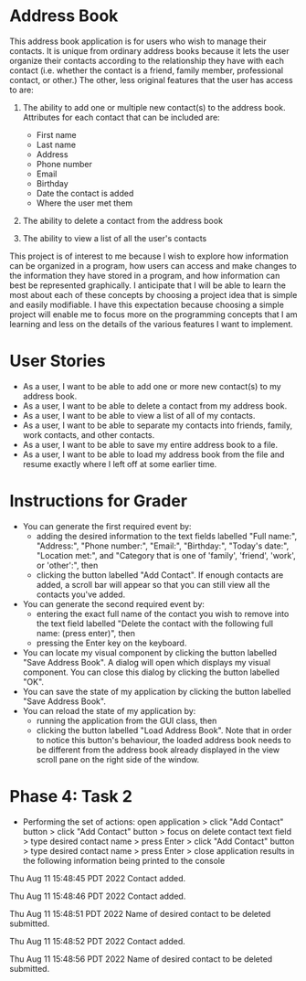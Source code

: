 # Address Book

This address book application is for users who wish to manage their contacts. 
It is unique from ordinary address books because it lets the user organize 
their contacts according to the relationship they have with each contact 
(i.e. whether the contact is a friend, family member, professional contact, 
or other.) The other, less original features that the user has access to are:
1. The ability to add one or multiple new contact(s) to the address book. Attributes for each 
contact that can be included are:
    - First name 
    - Last name 
    - Address 
    - Phone number 
    - Email
    - Birthday 
    - Date the contact is added 
    - Where the user met them

2. The ability to delete a contact from the address book
3. The ability to view a list of all the user's contacts

This project is of interest to me because I wish to explore how information can be organized in a program, how users 
can access and make changes to the information they have stored in a program, and how information can best be 
represented graphically. I anticipate that I will be able to learn the most about each of these concepts by choosing a 
project idea that is simple and easily modifiable. I have this expectation because choosing a simple project will 
enable me to focus more on the programming concepts that I am learning and less on the details of the various features I 
want to implement.

# User Stories
- As a user, I want to be able to add one or more new contact(s) to my address book.
- As a user, I want to be able to delete a contact from my address book.
- As a user, I want to be able to view a list of all of my contacts.
- As a user, I want to be able to separate my contacts into friends, family, work contacts, and other contacts.
- As a user, I want to be able to save my entire address book to a file.
- As a user, I want to be able to load my address book from the file and resume exactly where I left off at 
some earlier time.

# Instructions for Grader

- You can generate the first required event by:
  - adding the desired information to the text fields labelled "Full name:", "Address:", "Phone number:", "Email:", 
  "Birthday:", "Today's date:", "Location met:", and "Category that is one of 'family', 'friend', 'work', or 'other':", 
  then
  - clicking the button labelled "Add Contact". If enough contacts are added, a scroll bar will appear so that you can 
  still view all the contacts you've added.
- You can generate the second required event by:
  - entering the exact full name of the contact you wish to remove into the text field labelled "Delete the contact 
  with the following full name: (press enter)", then
  - pressing the Enter key on the keyboard.
- You can locate my visual component by clicking the button labelled "Save Address Book". A dialog will open which 
displays my visual component. You can close this dialog by clicking the button labelled "OK".
- You can save the state of my application by clicking the button labelled "Save Address Book".
- You can reload the state of my application by:
  - running the application from the GUI class, then
  - clicking the button labelled "Load Address Book". Note that in order to notice this button's behaviour, the loaded 
  address book needs to be different from the address book already displayed in the view scroll pane on the right side of 
  the window.

# Phase 4: Task 2
- Performing the set of actions: open application > click "Add Contact" button > click "Add Contact" button > 
focus on delete contact text field > type desired contact name > press Enter > click "Add Contact" button > 
type desired contact name > press Enter > close application
results in the following information being printed to the console

Thu Aug 11 15:48:45 PDT 2022
Contact added.

Thu Aug 11 15:48:46 PDT 2022
Contact added.

Thu Aug 11 15:48:51 PDT 2022
Name of desired contact to be deleted submitted.

Thu Aug 11 15:48:52 PDT 2022
Contact added.

Thu Aug 11 15:48:56 PDT 2022
Name of desired contact to be deleted submitted.